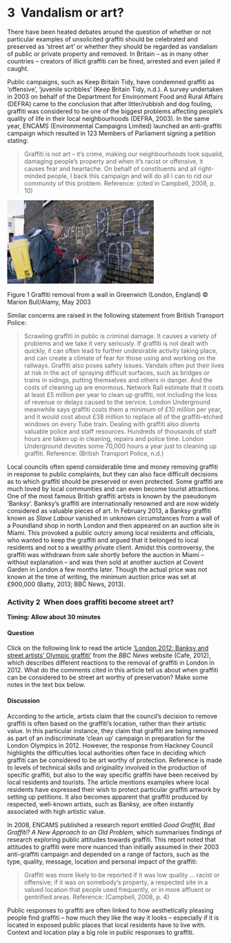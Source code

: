 # 3  Vandalism or art?


There have been heated debates around the question of whether or not particular examples of unsolicited graffiti should be celebrated and preserved as ‘street art’ or whether they should be regarded as vandalism of public or private property and removed. In Britain – as in many other countries – creators of illicit graffiti can be fined, arrested and even jailed if caught. 

Public campaigns, such as Keep Britain Tidy, have condemned graffiti as ‘offensive’, ‘juvenile scribbles’ (Keep Britain Tidy, n.d.). A survey undertaken in 2003 on behalf of the Department for Environment Food and Rural Affairs (DEFRA) came to the conclusion that after litter/rubbish and dog fouling, graffiti was considered to be one of the biggest problems affecting people’s quality of life in their local neighbourhoods (DEFRA, 2003). In the same year, ENCAMS (Environmental Campaigns Limited) launched an anti-graffiti campaign which resulted in 123 Members of Parliament signing a petition stating:

<!--Quote id=-->
>Graffiti is not art – it’s crime, making our neighbourhoods look squalid, damaging people’s property and when it’s racist or offensive, it causes fear and heartache. On behalf of constituents and all right-minded people, I back this campaign and will do all I can to rid our community of this problem.
Reference: (cited in Campbell, 2008, p. 10)





![A photograph of a man with a cylinder of cleaning chemicals on his back, spraying it on to a wall to clean off some graffiti.](images/y031_blk3_u02_graffiti_removal.tif.jpg)


Figure 1 Graffiti removal from a wall in Greenwich (London, England) © Marion Bull/Alamy, May 2003


Similar concerns are raised in the following statement from British Transport Police:

<!--Quote id=-->
>Scrawling graffiti in public is criminal damage. It causes a variety of problems and we take it very seriously. If graffiti is not dealt with quickly, it can often lead to further undesirable activity taking place, and can create a climate of fear for those using and working on the railways. Graffiti also poses safety issues. Vandals often put their lives at risk in the act of spraying difficult surfaces, such as bridges or trains in sidings, putting themselves and others in danger. And the costs of cleaning up are enormous. Network Rail estimate that it costs at least £5 million per year to clean up graffiti, not including the loss of revenue or delays caused to the service. London Underground meanwhile says graffiti costs them a minimum of £10 million per year, and it would cost about £38 million to replace all of the graffiti-etched windows on every Tube train. Dealing with graffiti also diverts valuable police and staff resources. Hundreds of thousands of staff hours are taken up in cleaning, repairs and police time. London Underground devotes some 70,000 hours a year just to cleaning up graffiti. 
Reference: (British Transport Police, n.d.)




Local councils often spend considerable time and money removing graffiti in response to public complaints, but they can also face difficult decisions as to which graffiti should be preserved or even protected. Some graffiti are much loved by local communities and can even become tourist attractions. One of the most famous British graffiti artists is known by the pseudonym ‘Banksy’. Banksy’s graffiti are internationally renowned and are now widely considered as valuable pieces of art. In February 2013, a Banksy graffiti known as *Slave Labour* vanished in unknown circumstances from a wall of a Poundland shop in north London and then appeared on an auction site in Miami. This provoked a public outcry among local residents and officials, who wanted to keep the graffiti and argued that it belonged to local residents and not to a wealthy private client. Amidst this controversy, the graffiti was withdrawn from sale shortly before the auction in Miami – without explanation – and was then sold at another auction at Covent Garden in London a few months later. Though the actual price was not known at the time of writing, the minimum auction price was set at £900,000 (Batty, 2013; BBC News, 2013).


### Activity 2  When does graffiti become street art?
__Timing: Allow about 30 minutes__


#### Question

Click on the following link to read the article [‘London 2012: Banksy and street artists’ Olympic graffiti’](http://www.bbc.co.uk/news/uk-england-london-18946654) from the *BBC News* website (Cafe, 2012), which describes different reactions to the removal of graffiti in London in 2012. What do the comments cited in this article tell us about when graffiti can be considered to be street art worthy of preservation? Make some notes in the text box below.


#### Discussion

According to the article, artists claim that the council’s decision to remove graffiti is often based on the graffiti’s location, rather than their artistic value. In this particular instance, they claim that graffiti are being removed as part of an indiscriminate ‘clean up’ campaign in preparation for the London Olympics in 2012. However, the response from Hackney Council highlights the difficulties local authorities often face in deciding which graffiti can be considered to be art worthy of protection. Reference is made to levels of technical skills and originality involved in the production of specific graffiti, but also to the way specific graffiti have been received by local residents and tourists. The article mentions examples where local residents have expressed their wish to protect particular graffiti artwork by setting up petitions. It also becomes apparent that graffiti produced by respected, well-known artists, such as Banksy, are often instantly associated with high artistic value.



In 2008, ENCAMS published a research report entitled *Good Graffiti, Bad Graffiti? A New Approach to an Old Problem*, which summarises findings of research exploring public attitudes towards graffiti. This report noted that attitudes to graffiti were more nuanced than initially assumed in their 2003 anti-graffiti campaign and depended on a range of factors, such as the type, quality, message, location and personal impact of the graffiti: 

<!--Quote id=-->
>Graffiti was more likely to be reported if it was low quality … racist or offensive; if it was on somebody’s property, a respected site in a valued location that people used frequently, or in more affluent or gentrified areas. 
Reference: (Campbell, 2008, p. 4)




Public responses to graffiti are often linked to how aesthetically pleasing people find graffiti – how much they like the way it looks – especially if it is located in exposed public places that local residents have to live with. Context and location play a big role in public responses to graffiti. 

